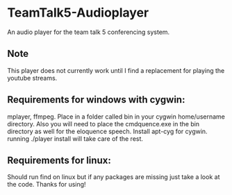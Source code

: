 # TeamTalk5-Audioplayer
An audio player for the team talk 5 conferencing system.
## Note
This player does not currently work until I find a replacement for playing the youtube streams.
## Requirements for windows with cygwin:
mplayer, ffmpeg. Place in a folder called bin in your cygwin home/username directory.
Also you will need to place the cmdquence.exe in the bin directory as well for the eloquence speech.
Install apt-cyg for cygwin. running ./player install will take care of the rest.
## Requirements for linux:
Should run find on linux but if any packages are missing just take a look at the code.
Thanks for using!
  
